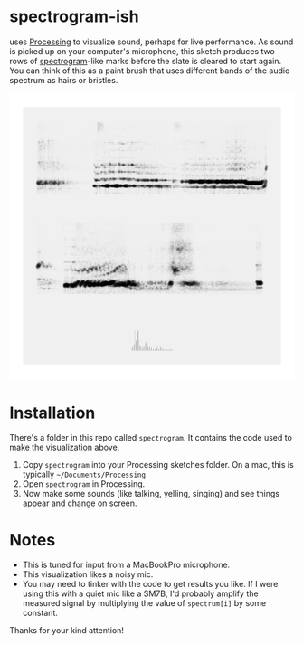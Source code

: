 # spectrogram-ish

uses [Processing](https://processing.org) to visualize sound, perhaps for live performance. As sound is picked up on your computer's microphone, this sketch produces two rows of [spectrogram](https://en.wikipedia.org/wiki/Spectrogram)-like marks before the slate is cleared to start again. You can think of this as a paint brush that uses different bands of the audio spectrum as hairs or bristles.

![Screen capture](./screencapture.png)


# Installation

There's a folder in this repo called `spectrogram`. It contains the code used to make the visualization above.

1. Copy `spectrogram` into your Processing sketches folder. On a mac, this is typically `~/Documents/Processing`
2. Open `spectrogram` in Processing.
3. Now make some sounds (like talking, yelling, singing) and see things appear and change on screen.

# Notes
- This is tuned for input from a MacBookPro microphone. 
- This visualization likes a noisy mic.
- You may need to tinker with the code to get results you like. If I were using this with a quiet mic like a SM7B, I'd probably amplify the measured signal by multiplying the value of `spectrum[i]` by some constant.

Thanks for your kind attention!

